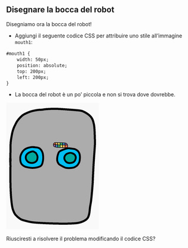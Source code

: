 ## Disegnare la bocca del robot

Disegniamo ora la bocca del robot!

+ Aggiungi il seguente codice CSS per attribuire uno stile all’immagine `mouth1`:

```
#mouth1 {
    width: 50px;
    position: absolute;
    top: 200px;
    left: 200px;
}
```

+ La bocca del robot è un po’ piccola e non si trova dove dovrebbe.

![screenshot](images/robot-mouth.png)

Riusciresti a risolvere il problema modificando il codice CSS?


